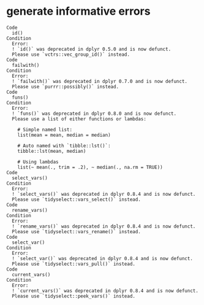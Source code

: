 # generate informative errors

    Code
      id()
    Condition
      Error:
      ! `id()` was deprecated in dplyr 0.5.0 and is now defunct.
      Please use `vctrs::vec_group_id()` instead.
    Code
      failwith()
    Condition
      Error:
      ! `failwith()` was deprecated in dplyr 0.7.0 and is now defunct.
      Please use `purrr::possibly()` instead.
    Code
      funs()
    Condition
      Error:
      ! `funs()` was deprecated in dplyr 0.8.0 and is now defunct.
      Please use a list of either functions or lambdas: 
      
        # Simple named list: 
        list(mean = mean, median = median)
      
        # Auto named with `tibble::lst()`: 
        tibble::lst(mean, median)
      
        # Using lambdas
        list(~ mean(., trim = .2), ~ median(., na.rm = TRUE))
    Code
      select_vars()
    Condition
      Error:
      ! `select_vars()` was deprecated in dplyr 0.8.4 and is now defunct.
      Please use `tidyselect::vars_select()` instead.
    Code
      rename_vars()
    Condition
      Error:
      ! `rename_vars()` was deprecated in dplyr 0.8.4 and is now defunct.
      Please use `tidyselect::vars_rename()` instead.
    Code
      select_var()
    Condition
      Error:
      ! `select_var()` was deprecated in dplyr 0.8.4 and is now defunct.
      Please use `tidyselect::vars_pull()` instead.
    Code
      current_vars()
    Condition
      Error:
      ! `current_vars()` was deprecated in dplyr 0.8.4 and is now defunct.
      Please use `tidyselect::peek_vars()` instead.

